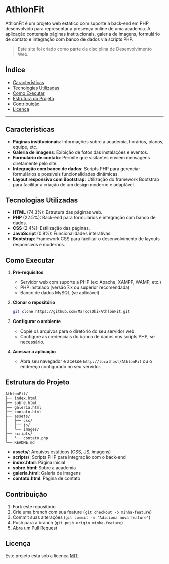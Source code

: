 # AthlonFit

AthlonFit é um projeto web estático com suporte a back-end em PHP, desenvolvido para representar a presença online de uma academia. A aplicação contempla páginas institucionais, galeria de imagens, formulário de contato e integração com banco de dados via scripts PHP.

> Este site foi criado como parte da disciplina de Desenvolvimento Web.

## Índice

- [Características](#características)
- [Tecnologias Utilizadas](#tecnologias-utilizadas)
- [Como Executar](#como-executar)
- [Estrutura do Projeto](#estrutura-do-projeto)
- [Contribuição](#contribuição)
- [Licença](#licença)

---

## Características

- **Páginas institucionais**: Informações sobre a academia, horários, planos, equipe, etc.
- **Galeria de imagens**: Exibição de fotos das instalações e eventos.
- **Formulário de contato**: Permite que visitantes enviem mensagens diretamente pelo site.
- **Integração com banco de dados**: Scripts PHP para gerenciar formulários e possíveis funcionalidades dinâmicas.
- **Layout responsivo com Bootstrap**: Utilização do framework Bootstrap para facilitar a criação de um design moderno e adaptável.

## Tecnologias Utilizadas

- **HTML** (74.3%): Estrutura das páginas web.
- **PHP** (22.5%): Back-end para formulários e integração com banco de dados.
- **CSS** (2.4%): Estilização das páginas.
- **JavaScript** (0.8%): Funcionalidades interativas.
- **Bootstrap**: Framework CSS para facilitar o desenvolvimento de layouts responsivos e modernos.

## Como Executar

1. **Pré-requisitos**
   - Servidor web com suporte a PHP (ex: Apache, XAMPP, WAMP, etc.)
   - PHP instalado (versão 7.x ou superior recomendada)
   - Banco de dados MySQL (se aplicável)

2. **Clonar o repositório**
   ```bash
   git clone https://github.com/MarcosOki/AthlonFit.git
   ```

3. **Configurar o ambiente**
   - Copie os arquivos para o diretório do seu servidor web.
   - Configure as credenciais do banco de dados nos scripts PHP, se necessário.

4. **Acessar a aplicação**
   - Abra seu navegador e acesse `http://localhost/AthlonFit` ou o endereço configurado no seu servidor.

## Estrutura do Projeto

```
AthlonFit/
├── index.html
├── sobre.html
├── galeria.html
├── contato.html
├── assets/
│   ├── css/
│   ├── js/
│   └── images/
├── scripts/
│   └── contato.php
└── README.md
```

- **assets/**: Arquivos estáticos (CSS, JS, imagens)
- **scripts/**: Scripts PHP para integração com o back-end
- **index.html**: Página inicial
- **sobre.html**: Sobre a academia
- **galeria.html**: Galeria de imagens
- **contato.html**: Página de contato

## Contribuição

1. Fork este repositório
2. Crie uma branch com sua feature (`git checkout -b minha-feature`)
3. Commit suas alterações (`git commit -m 'Adiciona nova feature'`)
4. Push para a branch (`git push origin minha-feature`)
5. Abra um Pull Request

## Licença

Este projeto está sob a licença [MIT](LICENSE).
